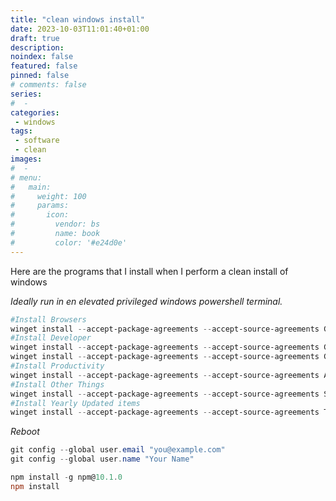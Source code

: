 ```yaml
---
title: "clean windows install"
date: 2023-10-03T11:01:40+01:00
draft: true
description:
noindex: false
featured: false
pinned: false
# comments: false
series:
#  -
categories:
 - windows
tags:
 - software
 - clean
images:
#  -
# menu:
#   main:
#     weight: 100
#     params:
#       icon:
#         vendor: bs
#         name: book
#         color: '#e24d0e'
---
```


Here are the programs that I install when I perform a clean install of windows

<!--more-->

_Ideally run in en elevated privileged windows powershell terminal._

```powershell
#Install Browsers
winget install --accept-package-agreements --accept-source-agreements Google.Chrome, Mozilla.Firefox, Brave.Brave
#Install Developer
winget install --accept-package-agreements --accept-source-agreements GoLang.Go, Hugo.Hugo.Extended, OpenJS.NodeJS.LTS, Microsoft.VisualStudioCode, notepad++.notepad++, Microsoft.WindowsTerminal
winget install --accept-package-agreements --accept-source-agreements Git.Git --custom "/o:EnableSymlinks=Enabled /Components=ext,ext\shellhere,ext\guihere,gitlfs,assoc,assoc_sh,windowsterminal,scalar"
#Install Productivity
winget install --accept-package-agreements --accept-source-agreements AutoHotkey.AutoHotkey, 9NBLGGH5R558, Microsoft.PowerToys
#Install Other Things
winget install --accept-package-agreements --accept-source-agreements Spotify.Spotify, calibre.calibre
#Install Yearly Updated items
winget install --accept-package-agreements --accept-source-agreements TechSmith.Snagit.2023
```

*Reboot*

```powershell
git config --global user.email "you@example.com"
git config --global user.name "Your Name"

npm install -g npm@10.1.0
npm install
```